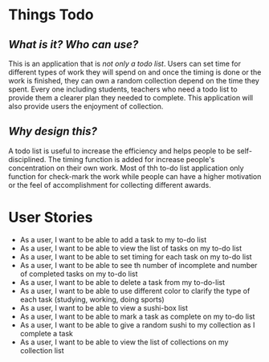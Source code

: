 # Things Todo 

## *What is it?* *Who can use?* 
This is an application that is *not only a todo list*. Users can set time for different types of work they will spend
on and once the timing is done or the work is finished, they can own a random collection depend on the time they spent.
Every one including students, teachers who need a todo list to provide them a clearer plan they needed to complete. 
This application will also provide users the enjoyment of collection.

## *Why design this?*
A todo list is useful to increase the efficiency and helps people to be self-disciplined. The timing function is added
for increase people's concentration on their own work. Most of thh to-do list application only function for check-mark
the work while people can have a higher motivation or the feel of accomplishment for collecting different awards.

# User Stories
* As a user, I want to be able to add a task to my to-do list
* As a user, I want to be able to view the list of tasks on my to-do list
* As a user, I want to be able to set timing for each task on my to-do list
* As a user, I want to be able to see th number of incomplete and number of completed tasks on my to-do list
* As a user, I want to be able to delete a task from my to-do-list
* As a user, I want to be able to use different color to clarify the type of each task (studying, working, doing sports)
* As a user, I want to be able to view a sushi-box list
* As a user, I want to be able to mark a task as complete on my to-do list
* As a user, I want to be able to give a random sushi to my collection as I complete a task
* As a user, I want to be able to view the list of collections on my collection list


